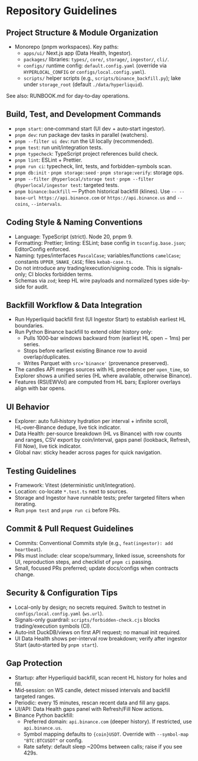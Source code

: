 # Repository Guidelines

## Project Structure & Module Organization
- Monorepo (pnpm workspaces). Key paths:
  - `apps/ui/` Next.js app (Data Health, Ingestor).
  - `packages/` libraries: `types/`, `core/`, `storage/`, `ingestor/`, `cli/`.
  - `configs/` runtime config: `default.config.yaml` (override via `HYPERLOCAL_CONFIG` or `configs/local.config.yaml`).
  - `scripts/` helper scripts (e.g., `scripts/binance_backfill.py`); lake under `storage_root` (default `./data/hyperliquid`).

See also: RUNBOOK.md for day‑to‑day operations.

## Build, Test, and Development Commands
- `pnpm start`: one‑command start (UI dev + auto‑start ingestor).
- `pnpm dev`: run package dev tasks in parallel (watchers).
- `pnpm --filter ui dev`: run the UI locally (recommended).
- `pnpm test`: run unit/integration tests.
- `pnpm typecheck`: TypeScript project references build check.
- `pnpm lint`: ESLint + Prettier.
- `pnpm run ci`: typecheck, lint, tests, and forbidden-symbols scan.
- `pnpm db:init` · `pnpm storage:seed` · `pnpm storage:verify`: storage ops.
- `pnpm --filter @hyperlocal/storage test` · `pnpm --filter @hyperlocal/ingestor test`: targeted tests.
- `pnpm binance:backfill` — Python historical backfill (klines). Use `-- --base-url https://api.binance.com` or `https://api.binance.us` and `--coins`, `--intervals`.

## Coding Style & Naming Conventions
- Language: TypeScript (strict). Node 20, pnpm 9.
- Formatting: Prettier; linting: ESLint; base config in `tsconfig.base.json`; EditorConfig enforced.
- Naming: types/interfaces `PascalCase`; variables/functions `camelCase`; constants `UPPER_SNAKE_CASE`; files `kebab-case.ts`.
- Do not introduce any trading/execution/signing code. This is signals-only; CI blocks forbidden terms.
- Schemas via `zod`; keep HL wire payloads and normalized types side-by-side for audit.

## Backfill Workflow & Data Integration
- Run Hyperliquid backfill first (UI Ingestor Start) to establish earliest HL boundaries.
- Run Python Binance backfill to extend older history only:
  - Pulls 1000‑bar windows backward from (earliest HL open − 1ms) per series.
  - Stops before earliest existing Binance row to avoid overlap/duplicates.
  - Writes Parquet with `src='binance'` (provenance preserved).
- The candles API merges sources with HL precedence per `open_time`, so Explorer shows a unified series (HL where available, otherwise Binance).
- Features (RSI/EWVol) are computed from HL bars; Explorer overlays align with bar opens.

## UI Behavior
- Explorer: auto full‑history hydration per interval + infinite scroll, HL‑over‑Binance dedupe, live tick indicator.
- Data Health: per‑source breakdown (HL vs Binance) with row counts and ranges, CSV export by coin/interval, gaps panel (lookback, Refresh, Fill Now), live tick indicator.
- Global nav: sticky header across pages for quick navigation.

## Testing Guidelines
- Framework: Vitest (deterministic unit/integration).
- Location: co-locate `*.test.ts` next to sources.
- Storage and Ingestor have runnable tests; prefer targeted filters when iterating.
- Run `pnpm test` and `pnpm run ci` before PRs.

## Commit & Pull Request Guidelines
- Commits: Conventional Commits style (e.g., `feat(ingestor): add heartbeat`).
- PRs must include: clear scope/summary, linked issue, screenshots for UI, reproduction steps, and checklist of `pnpm ci` passing.
- Small, focused PRs preferred; update docs/configs when contracts change.

## Security & Configuration Tips
- Local-only by design; no secrets required. Switch to testnet in `configs/local.config.yaml` (`ws.url`).
- Signals-only guardrail: `scripts/forbidden-check.cjs` blocks trading/execution symbols (CI).
- Auto‑init DuckDB/views on first API request; no manual init required.
- UI Data Health shows per-interval row breakdown; verify after ingestor Start (auto‑started by `pnpm start`).

## Gap Protection
- Startup: after Hyperliquid backfill, scan recent HL history for holes and fill.
- Mid‑session: on WS candle, detect missed intervals and backfill targeted ranges.
- Periodic: every 15 minutes, rescan recent data and fill any gaps.
- UI/API: Data Health gaps panel with Refresh/Fill Now actions.
- Binance Python backfill:
  - Preferred domain: `api.binance.com` (deeper history). If restricted, use `api.binance.us`.
  - Symbol mapping defaults to `{coin}USDT`. Override with `--symbol-map "BTC:BTCUSDT"` or config.
  - Rate safety: default sleep ~200ms between calls; raise if you see 429s.
